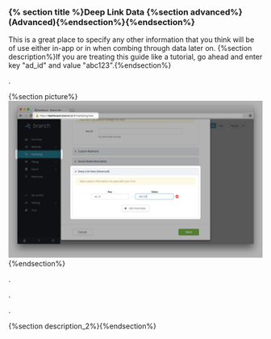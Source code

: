 
### {% section title %}Deep Link Data {%section advanced%}(Advanced){%endsection%}{%endsection%}

This is a great place to specify any other information that you think will be of use either in-app or in when combing through data later on. {%section description%}If you are treating this guide like a tutorial, go ahead and enter key "ad_id" and value "abc123".{%endsection%}

.

{%section picture%}![Description](/img/ingredients/dashboard_links/fb_example_custom_data.png){%endsection%}

.

.

.

{%section description_2%}{%endsection%}